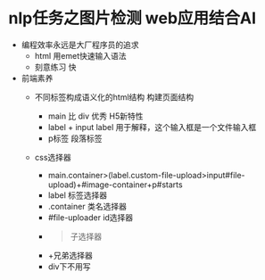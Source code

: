 # nlp任务之图片检测 web应用结合AI

- 编程效率永远是大厂程序员的追求
    - html 用emet快速输入语法
    - 刻意练习 快
- 前端素养
    - 不同标签构成语义化的html结构  构建页面结构
        - main 比 div 优秀 H5新特性
        - label + input   label 用于解释，这个输入框是一个文件输入框
        - p标签 段落标签
        
    - css选择器
        - main.container>(label.custom-file-upload>input#file-upload)+#image-container+p#starts
        - label 标签选择器
        - .container 类名选择器
        - #file-uploader id选择器
        - >子选择器
        - +兄弟选择器
        - div下不用写
        